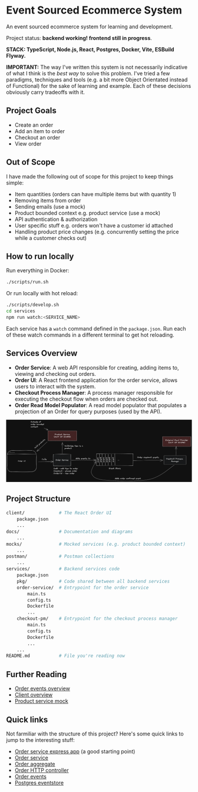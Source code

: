 # Event Sourced Ecommerce System

An event sourced ecommerce system for learning and development.

Project status: **backend working! frontend still in progress**.

**STACK: TypeScript, Node.js, React, Postgres, Docker, Vite, ESBuild Flyway.**

**IMPORTANT:** The way I've written this system is not necessarily indicative of what I think is the _best way_ to solve this problem.
I've tried a few paradigms, techniques and tools (e.g. a bit more Object Orientated instead of Functional) for the sake of learning and example.
Each of these decisions obviously carry tradeoffs with it.

## Project Goals

-   Create an order
-   Add an item to order
-   Checkout an order
-   View order

## Out of Scope

I have made the following out of scope for this project to keep things simple:

-   Item quantities (orders can have multiple items but with quantity 1)
-   Removing items from order
-   Sending emails (use a mock)
-   Product bounded context e.g. product service (use a mock)
-   API authentication & authorization
-   User specific stuff e.g. orders won't have a customer id attached
-   Handling product price changes (e.g. concurrently setting the price while a customer checks out)

## How to run locally

Run everything in Docker:

```sh
./scripts/run.sh
```

Or run locally with hot reload:

```sh
./scripts/develop.sh
cd services
npm run watch:<SERVICE_NAME>
```

Each service has a `watch` command defined in the `package.json`.
Run each of these watch commands in a different terminal to get hot reloading.

## Services Overview

-   **Order Service**: A web API responsible for creating, adding items to, viewing and checking out orders.
-   **Order UI**: A React frontend application for the order service, allows users to interact with the system.
-   **Checkout Process Manager**: A process manager responsible for executing the checkout flow when orders are checked out.
-   **Order Read Model Populator**: A read model populator that populates a projection of an Order for query purposes (used by the API).

![System design overview](./docs/diagrams/system-design.png)

## Project Structure

```sh
client/             # The React Order UI
    package.json
    ...
docs/               # Documentation and diagrams
    ...
mocks/              # Mocked services (e.g. product bounded context)
    ...
postman/            # Postman collections
    ...
services/           # Backend services code
    package.json
    pkg/            # Code shared between all backend services
    order-service/  # Entrypoint for the order service
        main.ts
        config.ts
        Dockerfile
        ...
    checkout-pm/    # Entrypoint for the checkout process manager
        main.ts
        config.ts
        Dockerfile
        ...
    ...
README.md           # File you're reading now
```

## Further Reading

-   [Order events overview](./docs/events.md)
-   [Client overview](./client/README.md)
-   [Product service mock](./mocks/product-service/README.md)

## Quick links

Not farmiliar with the structure of this project?
Here's some quick links to jump to the interesting stuff:

-   [Order service express app](./services/order-service/app.ts) (a good starting point)
-   [Order service](./services/pkg/domain/order/order-service.ts)
-   [Order aggregate](./services/pkg/domain/order/order.ts)
-   [Order HTTP controller](./services/pkg/http/controllers/order-controller.ts)
-   [Order events](./services/pkg/domain/order/order-events.ts)
-   [Postgres eventstore](./services/pkg/data/postgres/pg-event-store.ts)
